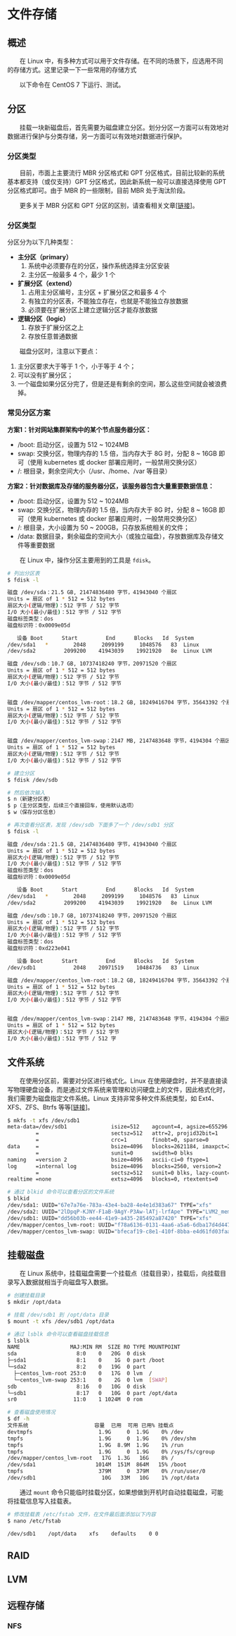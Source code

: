 # 文件存储
## 概述
&emsp;&emsp;在 Linux 中，有多种方式可以用于文件存储。在不同的场景下，应选用不同的存储方式。这里记录一下一些常用的存储方式

&emsp;&emsp;以下命令在 CentOS 7 下运行、测试。

## 分区
&emsp;&emsp;挂载一块新磁盘后，首先需要为磁盘建立分区。划分分区一方面可以有效地对数据进行保护与分类存储，另一方面可以有效地对数据进行保护。

### 分区类型
&emsp;&emsp;目前，市面上主要流行 MBR 分区格式和 GPT 分区格式，目前比较新的系统基本都支持（或仅支持）GPT 分区格式，因此新系统一般可以直接选择使用 GPT 分区格式即可。由于 MBR 的一些限制，目前 MBR 处于淘汰阶段。

&emsp;&emsp;更多关于 MBR 分区和 GPT 分区的区别，请查看相关文章[[链接](https://zhuanlan.zhihu.com/p/26098509?utm_medium=social)]。

### 分区类型
分区分为以下几种类型：

- **主分区（primary）**
  1. 系统中必须要存在的分区，操作系统选择主分区安装
  2. 主分区一般最多 4 个，最少 1 个
- **扩展分区（extend）**
  1. 占用主分区编号，主分区 + 扩展分区之和最多 4 个
  2. 有独立的分区表，不能独立存在，也就是不能独立存放数据
  3. 必须要在扩展分区上建立逻辑分区才能存放数据
- **逻辑分区（logic）**
  1. 存放于扩展分区之上
  2. 存放任意普通数据

&emsp;&emsp;磁盘分区时，注意以下要点：

1. 主分区要求大于等于 1 个，小于等于 4 个；
2. 可以没有扩展分区；
3. 一个磁盘如果分区分完了，但是还是有剩余的空间，那么这些空间就会被浪费掉。

### 常见分区方案

**方案1：针对网站集群架构中的某个节点服务器分区：**

- /boot: 启动分区，设置为 512 ~ 1024MB
- swap: 交换分区，物理内存的 1.5 倍，当内存大于 8G 时，分配 8 ~ 16GB 即可（使用 kubernetes 或 docker 部署应用时，一般禁用交换分区）
- /: 根目录，剩余空间大小（/usr、/home、/var 等目录）

**方案2：针对数据库及存储的服务器分区，该服务器包含大量重要数据信息：**

- /boot: 启动分区，设置为 512 ~ 1024MB
- swap: 交换分区，物理内存的 1.5 倍，当内存大于 8G 时，分配 8 ~ 16GB 即可（使用 kubernetes 或 docker 部署应用时，一般禁用交换分区）
- /: 根目录，大小设置为 50 ~ 200GB，只存放系统相关的文件；
- /data: 数据目录，剩余磁盘的空间大小（或独立磁盘），存放数据库及存储文件等重要数据

&emsp;&emsp;在 Linux 中，操作分区主要用到的工具是 `fdisk`。

```bash
# 列出分区表
$ fdisk -l

磁盘 /dev/sda：21.5 GB, 21474836480 字节，41943040 个扇区
Units = 扇区 of 1 * 512 = 512 bytes
扇区大小(逻辑/物理)：512 字节 / 512 字节
I/O 大小(最小/最佳)：512 字节 / 512 字节
磁盘标签类型：dos
磁盘标识符：0x0009e05d

   设备 Boot      Start         End      Blocks   Id  System
/dev/sda1   *        2048     2099199     1048576   83  Linux
/dev/sda2         2099200    41943039    19921920   8e  Linux LVM

磁盘 /dev/sdb：10.7 GB, 10737418240 字节，20971520 个扇区
Units = 扇区 of 1 * 512 = 512 bytes
扇区大小(逻辑/物理)：512 字节 / 512 字节
I/O 大小(最小/最佳)：512 字节 / 512 字节


磁盘 /dev/mapper/centos_lvm-root：18.2 GB, 18249416704 字节，35643392 个扇区
Units = 扇区 of 1 * 512 = 512 bytes
扇区大小(逻辑/物理)：512 字节 / 512 字节
I/O 大小(最小/最佳)：512 字节 / 512 字节


磁盘 /dev/mapper/centos_lvm-swap：2147 MB, 2147483648 字节，4194304 个扇区
Units = 扇区 of 1 * 512 = 512 bytes
扇区大小(逻辑/物理)：512 字节 / 512 字节
I/O 大小(最小/最佳)：512 字节 / 512 字节

# 建立分区
$ fdisk /dev/sdb

# 然后依次输入
$ n（新建分区表）
$ p（主分区类型，后续三个直接回车，使用默认选项）
$ w（保存分区信息）

# 再次查看分区表，发现 /dev/sdb 下面多了一个 /dev/sdb1 分区
$ fdisk -l

磁盘 /dev/sda：21.5 GB, 21474836480 字节，41943040 个扇区
Units = 扇区 of 1 * 512 = 512 bytes
扇区大小(逻辑/物理)：512 字节 / 512 字节
I/O 大小(最小/最佳)：512 字节 / 512 字节
磁盘标签类型：dos
磁盘标识符：0x0009e05d

   设备 Boot      Start         End      Blocks   Id  System
/dev/sda1   *        2048     2099199     1048576   83  Linux
/dev/sda2         2099200    41943039    19921920   8e  Linux LVM

磁盘 /dev/sdb：10.7 GB, 10737418240 字节，20971520 个扇区
Units = 扇区 of 1 * 512 = 512 bytes
扇区大小(逻辑/物理)：512 字节 / 512 字节
I/O 大小(最小/最佳)：512 字节 / 512 字节
磁盘标签类型：dos
磁盘标识符：0xd223e041

   设备 Boot      Start         End      Blocks   Id  System
/dev/sdb1            2048    20971519    10484736   83  Linux

磁盘 /dev/mapper/centos_lvm-root：18.2 GB, 18249416704 字节，35643392 个扇区
Units = 扇区 of 1 * 512 = 512 bytes
扇区大小(逻辑/物理)：512 字节 / 512 字节
I/O 大小(最小/最佳)：512 字节 / 512 字节


磁盘 /dev/mapper/centos_lvm-swap：2147 MB, 2147483648 字节，4194304 个扇区
Units = 扇区 of 1 * 512 = 512 bytes
扇区大小(逻辑/物理)：512 字节 / 512 字节
I/O 大小(最小/最佳)：512 字节 / 512 字
```

## 文件系统
&emsp;&emsp;在使用分区前，需要对分区进行格式化。Linux 在使用硬盘时，并不是直接读写物理硬盘设备，而是通过文件系统来管理和访问硬盘上的文件，因此格式化时，我们需要为磁盘指定文件系统。Linux 支持非常多种文件系统类型，如 Ext4、XFS、ZFS、Btrfs 等等[[链接](https://zhuanlan.zhihu.com/p/571235218)]。

```bash
$ mkfs -t xfs /dev/sdb1
meta-data=/dev/sdb1              isize=512    agcount=4, agsize=655296 blks
         =                       sectsz=512   attr=2, projid32bit=1
         =                       crc=1        finobt=0, sparse=0
data     =                       bsize=4096   blocks=2621184, imaxpct=25
         =                       sunit=0      swidth=0 blks
naming   =version 2              bsize=4096   ascii-ci=0 ftype=1
log      =internal log           bsize=4096   blocks=2560, version=2
         =                       sectsz=512   sunit=0 blks, lazy-count=1
realtime =none                   extsz=4096   blocks=0, rtextents=0

# 通过 blkid 命令可以查看分区的文件系统
$ blkid
/dev/sda1: UUID="67e7a76e-783a-43e4-ba28-4e4e1d383a67" TYPE="xfs" 
/dev/sda2: UUID="2lDpqP-KJNY-F1aB-9AgY-P3Aw-lATj-lrfApe" TYPE="LVM2_member" 
/dev/sdb1: UUID="dd56b03b-ee44-41e9-a435-285492a87420" TYPE="xfs" 
/dev/mapper/centos_lvm-root: UUID="f78a6136-0131-4aa6-a5a6-6dba17d4d447" TYPE="xfs" 
/dev/mapper/centos_lvm-swap: UUID="bfecaf19-c8e1-410f-8bba-e4d61fd03faa" TYPE="swap" 
```

## 挂载磁盘
&emsp;&emsp;在 Linux 系统中，挂载磁盘需要一个挂载点（挂载目录），挂载后，向挂载目录写入数据就相当于向磁盘写入数据。

```bash
# 创建挂载目录
$ mkdir /opt/data

# 挂载 /dev/sdb1 到 /opt/data 目录
$ mount -t xfs /dev/sdb1 /opt/data

# 通过 lsblk 命令可以查看磁盘挂载信息
$ lsblk
NAME                MAJ:MIN RM  SIZE RO TYPE MOUNTPOINT
sda                   8:0    0   20G  0 disk 
├─sda1                8:1    0    1G  0 part /boot
└─sda2                8:2    0   19G  0 part 
  ├─centos_lvm-root 253:0    0   17G  0 lvm  /
  └─centos_lvm-swap 253:1    0    2G  0 lvm  [SWAP]
sdb                   8:16   0   10G  0 disk 
└─sdb1                8:17   0   10G  0 part /opt/data
sr0                  11:0    1 1024M  0 rom

# 查看磁盘使用情况
$ df -h
文件系统                     容量  已用  可用 已用% 挂载点
devtmpfs                     1.9G     0  1.9G    0% /dev
tmpfs                        1.9G     0  1.9G    0% /dev/shm
tmpfs                        1.9G  8.9M  1.9G    1% /run
tmpfs                        1.9G     0  1.9G    0% /sys/fs/cgroup
/dev/mapper/centos_lvm-root   17G  1.3G   16G    8% /
/dev/sda1                   1014M  151M  864M   15% /boot
tmpfs                        379M     0  379M    0% /run/user/0
/dev/sdb1                     10G   33M   10G    1% /opt/data
```

&emsp;&emsp;通过 `mount` 命令只能临时挂载分区，如果想做到开机时自动挂载磁盘，可能将挂载信息写入挂载表。

```bash
# 修改挂载表 /etc/fstab 文件，在文件最后面添加以下内容
$ nano /etc/fstab

/dev/sdb1    /opt/data    xfs    defaults    0 0
```

## RAID

## LVM
###

## 远程存储
### NFS
